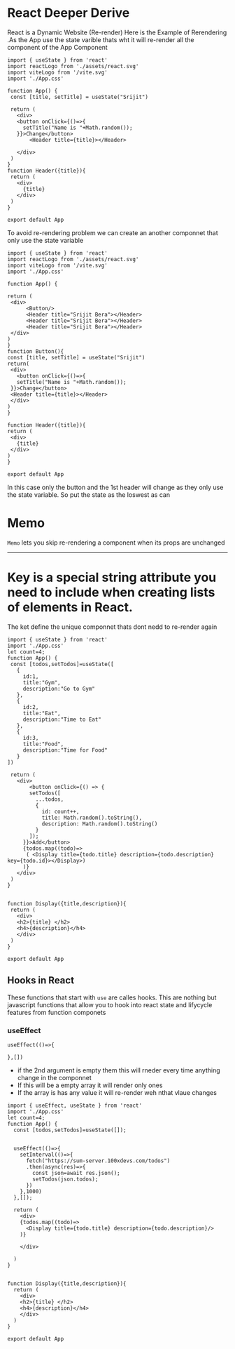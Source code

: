 # React Deeper Derive
 React is a Dynamic Website (Re-render)
 Here is the Example of Rerendering .As the App use the state varible thats wht it will re-render all the component of the App Component
 ```
 import { useState } from 'react'
import reactLogo from './assets/react.svg'
import viteLogo from '/vite.svg'
import './App.css'

function App() {
  const [title, setTitle] = useState("Srijit")

  return (
    <div>
    <button onClick={()=>{
      setTitle("Name is "+Math.random());
    }}>Change</button>
        <Header title={title}></Header>
        
    </div>
  )
}
function Header({title}){
  return (
    <div>
      {title}
    </div>
  )
}

export default App

```
   
   To avoid re-rendering problem we can create an another componnet that only use the state variable
   ```
import { useState } from 'react'
import reactLogo from './assets/react.svg'
import viteLogo from '/vite.svg'
import './App.css'

function App() {
  
  return (
    <div>
         <Button/>        
         <Header title="Srijit Bera"></Header>
         <Header title="Srijit Bera"></Header>
         <Header title="Srijit Bera"></Header>
    </div>
  )
}
function Button(){
  const [title, setTitle] = useState("Srijit")
  return(
    <div>
      <button onClick={()=>{
      setTitle("Name is "+Math.random());
    }}>Change</button>
    <Header title={title}></Header>
    </div>
  )
}

function Header({title}){
  return (
    <div>
      {title}
    </div>
  )
}

export default App

   ```

In this  case only the button and the 1st header will change as they only use the state variable. So put the state as the loswest as can


# Memo
`Memo` lets you skip re-rendering a component when its props are unchanged

<hr>

# Key is a special string attribute you need to include when creating lists of elements in React.
The ket define the unique componnet thats dont nedd to re-render again

 ```
 import { useState } from 'react'
import './App.css'
let count=4;
function App() {
  const [todos,setTodos]=useState([
    {
      id:1,
      title:"Gym",
      description:"Go to Gym"
    },
    {
      id:2,
      title:"Eat",
      description:"Time to Eat"
    },
    {
      id:3,
      title:"Food",
      description:"Time for Food"
    }
])
  
  return (
    <div>
        <button onClick={() => {
        setTodos([
          ...todos,
          {
            id: count++,
            title: Math.random().toString(),
            description: Math.random().toString()
          }
        ]);
      }}>Add</button>
      {todos.map((todo)=>
       ( <Display title={todo.title} description={todo.description} key={todo.id}></Display>)
      )}
    </div>
  )
}


function Display({title,description}){
  return (
    <div>
    <h2>{title} </h2>
    <h4>{description}</h4>
    </div>
  )
}

export default App

 ```


## Hooks in React
These functions that start with `use` are calles hooks. This are nothing but javascript functions that allow you to hook into react state and lifycycle features from function componets
### useEffect
 ```
 useEffect(()=>{

 },[]) 
 ```
 - if the 2nd argument is empty them this will rneder every time anything change in the componnet
 - If this will be a empty array it will render only ones 
 - If the array is has any value it will re-render weh nthat vlaue changes
 
```
import { useEffect, useState } from 'react'
import './App.css'
let count=4;
function App() {
  const [todos,setTodos]=useState([]);


  useEffect(()=>{
    setInterval(()=>{
      fetch("https://sum-server.100xdevs.com/todos")
      .then(async(res)=>{
        const json=await res.json();
        setTodos(json.todos);
      })
    },1000)
  },[]);
  
  return (
    <div>
    {todos.map((todo)=>
      <Display title={todo.title} description={todo.description}/>
    )}

    </div>

  )
}


function Display({title,description}){
  return (
    <div>
    <h2>{title} </h2>
    <h4>{description}</h4>
    </div>
  )
}

export default App

```


